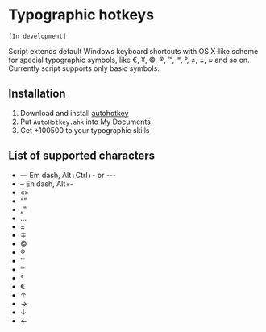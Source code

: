 # Typographic hotkeys

`[In development]`

Script extends default Windows keyboard shortcuts with OS X-like scheme for special typographic symbols, like €, ¥, ©, ®, ™, ℠, °, ≠, ±, ≈ and so on. Currently script supports only basic symbols.

## Installation
1. Download and install <a href="http://www.autohotkey.com/">autohotkey</a>
2. Put `AutoHotkey.ahk` into My Documents
3. Get +100500 to your typographic skills

## List of supported characters
* — Em dash, Alt+Ctrl+- or ---
* – En dash, Alt+-
* «»
* “”
* „‟
* …
* ±
* ∓
* ©
* ®
* ™
* ℠
* °
* €
* ↑
* →
* ↓
* ←